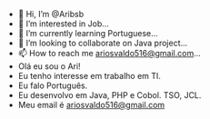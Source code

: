 - 👋 Hi, I’m @Aribsb
- 👀 I’m interested in Job...
- 🌱 I’m currently learning Portuguese...
- 💞️ I’m looking to collaborate on Java project...
- 📫 How to reach me ariosvaldo516@gmail.com...
- Olá eu sou o Ari!
- Eu tenho interesse em trabalho em TI.
- Eu falo Português.
- Eu desenvolvo em Java, PHP e Cobol. TSO, JCL.
- Meu email é ariosvaldo516@gmail.com

<!---
Aribsb/Aribsb is a ✨ special ✨ repository because its `README.md` (this file) appears on your GitHub profile.
You can click the Preview link to take a look at your changes.
--->
